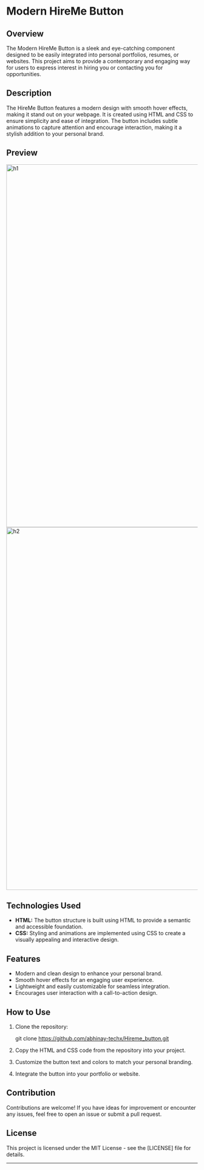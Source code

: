 # Modern HireMe Button

## Overview

The Modern HireMe Button is a sleek and eye-catching component designed to be easily integrated into personal portfolios, resumes, or websites. This project aims to provide a contemporary and engaging way for users to express interest in hiring you or contacting you for opportunities.

## Description

The HireMe Button features a modern design with smooth hover effects, making it stand out on your webpage. It is created using HTML and CSS to ensure simplicity and ease of integration. The button includes subtle animations to capture attention and encourage interaction, making it a stylish addition to your personal brand.

## Preview

<img width="954" alt="h1" src="https://github.com/abhinay-kumar47/Hireme_button/assets/101319759/587e814a-1d06-4023-844a-425224d42ce6">

<img width="954" alt="h2" src="https://github.com/abhinay-kumar47/Hireme_button/assets/101319759/fb883f2c-c951-4c63-9c48-c83257c3671f">


## Technologies Used

- **HTML:** The button structure is built using HTML to provide a semantic and accessible foundation.
- **CSS:** Styling and animations are implemented using CSS to create a visually appealing and interactive design.

## Features

- Modern and clean design to enhance your personal brand.
- Smooth hover effects for an engaging user experience.
- Lightweight and easily customizable for seamless integration.
- Encourages user interaction with a call-to-action design.

## How to Use

1. Clone the repository:
    
    git clone https://github.com/abhinay-techx/Hireme_button.git
    
    
2. Copy the HTML and CSS code from the repository into your project.
3. Customize the button text and colors to match your personal branding.
4. Integrate the button into your portfolio or website.

## Contribution

Contributions are welcome! If you have ideas for improvement or encounter any issues, feel free to open an issue or submit a pull request.

## License

This project is licensed under the MIT License - see the [LICENSE] file for details.

---
